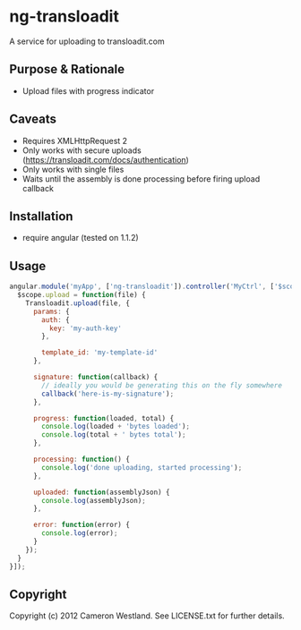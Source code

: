 # ng-transloadit

A service for uploading to transloadit.com

## Purpose & Rationale

* Upload files with progress indicator

## Caveats

* Requires XMLHttpRequest 2
* Only works with secure uploads (https://transloadit.com/docs/authentication)
* Only works with single files
* Waits until the assembly is done processing before firing upload callback

## Installation

* require angular (tested on 1.1.2)

## Usage

```javascript
angular.module('myApp', ['ng-transloadit']).controller('MyCtrl', ['$scope', 'Transloadit', (function($scope, Transloadit) {
  $scope.upload = function(file) {
    Transloadit.upload(file, {
      params: {
        auth: {
          key: 'my-auth-key'
        },

        template_id: 'my-template-id'
      },

      signature: function(callback) {
        // ideally you would be generating this on the fly somewhere
        callback('here-is-my-signature');
      },

      progress: function(loaded, total) {
        console.log(loaded + 'bytes loaded');
        console.log(total + ' bytes total');
      },

      processing: function() {
        console.log('done uploading, started processing');
      },

      uploaded: function(assemblyJson) {
        console.log(assemblyJson);
      },

      error: function(error) {
        console.log(error);
      }
    });
  }
}]);

```


## Copyright

Copyright (c) 2012 Cameron Westland. See LICENSE.txt for further details.

